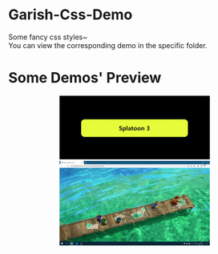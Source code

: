 # Garish-Css-Demo
 Some fancy css styles~  
 You can view the corresponding demo in the specific folder.

# Some Demos' Preview
<p align="center">
    <img width="300px" src="./splatoon3-button-animation/preview.gif">
    <img width="300px" src="./canvas-water-ripple/preview.gif">
</p>  